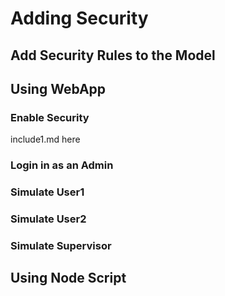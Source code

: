 # Adding Security
## Add Security Rules to the Model 
## Using WebApp
### Enable Security

<!--include "security.md/#demo-application-authentication-and-security" -->

include1.md here

<!--include -->

### Login in as an Admin
### Simulate User1

### Simulate User2

### Simulate Supervisor

## Using Node Script
